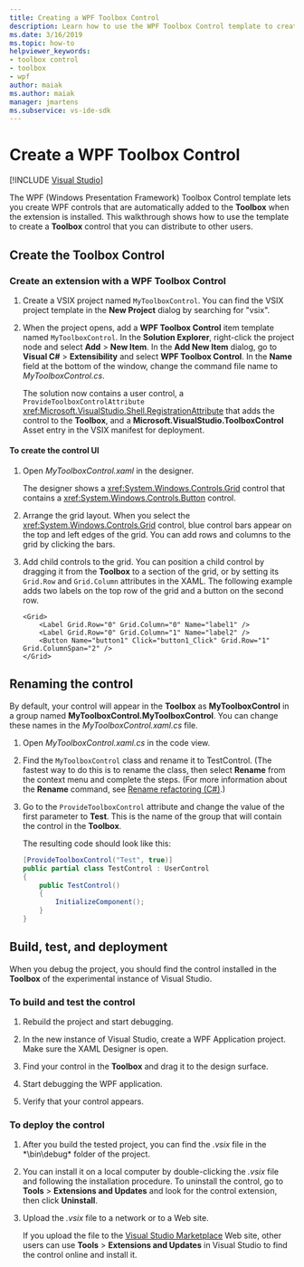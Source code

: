 ```yaml
---
title: Creating a WPF Toolbox Control
description: Learn how to use the WPF Toolbox Control template to create a Toolbox control that you can distribute to other users.
ms.date: 3/16/2019
ms.topic: how-to
helpviewer_keywords:
- toolbox control
- toolbox
- wpf
author: maiak
ms.author: maiak
manager: jmartens
ms.subservice: vs-ide-sdk
---
```

# Create a WPF Toolbox Control

 [!INCLUDE [Visual Studio](~/includes/applies-to-version/vs-windows-only.md)]

The WPF (Windows Presentation Framework) Toolbox Control template lets you create WPF controls that are automatically added to the **Toolbox** when the extension is installed. This walkthrough shows how to use the template to create a **Toolbox** control that you can distribute to other users.

## Create the Toolbox Control

### Create an extension with a WPF Toolbox Control

1. Create a VSIX project named `MyToolboxControl`. You can find the VSIX project template in the **New Project** dialog by searching for "vsix".

2. When the project opens, add a **WPF Toolbox Control** item template named `MyToolboxControl`. In the **Solution Explorer**, right-click the project node and select **Add** > **New Item**. In the **Add New Item** dialog, go to **Visual C#** > **Extensibility** and select **WPF Toolbox Control**. In the **Name** field at the bottom of the window, change the command file name to *MyToolboxControl.cs*.

    The solution now contains a user control, a `ProvideToolboxControlAttribute` <xref:Microsoft.VisualStudio.Shell.RegistrationAttribute> that adds the control to the **Toolbox**, and a **Microsoft.VisualStudio.ToolboxControl** Asset entry in the VSIX manifest for  deployment.

#### To create the control UI

1. Open *MyToolboxControl.xaml* in the designer.

    The designer shows a <xref:System.Windows.Controls.Grid> control that contains a <xref:System.Windows.Controls.Button> control.

2. Arrange the grid layout. When you select the <xref:System.Windows.Controls.Grid> control, blue control bars appear on the top and left edges of the grid. You can add rows and columns to the grid by clicking the bars.

3. Add child controls to the grid. You can position a child control by dragging it from the **Toolbox** to a section of the grid, or by setting its `Grid.Row` and `Grid.Column` attributes in the XAML. The following example adds two labels on the top row of the grid and a button on the second row.

    ```xaml
    <Grid>
        <Label Grid.Row="0" Grid.Column="0" Name="label1" />
        <Label Grid.Row="0" Grid.Column="1" Name="label2" />
        <Button Name="button1" Click="button1_Click" Grid.Row="1" Grid.ColumnSpan="2" />
    </Grid>
    ```

## Renaming the control

 By default, your control will appear in the **Toolbox** as **MyToolboxControl** in a group named **MyToolboxControl.MyToolboxControl**. You can change these names in the *MyToolboxControl.xaml.cs* file.

1. Open *MyToolboxControl.xaml.cs* in the code view.

2. Find the `MyToolboxControl` class and rename it to TestControl. (The fastest way to do this is to rename the class, then select **Rename** from the context menu and complete the steps. (For more information about the **Rename** command, see [Rename refactoring (C#)](../ide/reference/rename.md).)

3. Go to the `ProvideToolboxControl` attribute and change the value of the first parameter to **Test**. This is the name of the group that will contain the control in the **Toolbox**.

    The resulting code should look like this:

    ```csharp
    [ProvideToolboxControl("Test", true)]
    public partial class TestControl : UserControl
    {
        public TestControl()
        {
            InitializeComponent();
        }
    }
    ```

## Build, test, and deployment

 When you debug the project, you should find the control installed in the **Toolbox** of the experimental instance of Visual Studio.

### To build and test the control

1. Rebuild the project and start debugging.

2. In the new instance of Visual Studio, create a WPF Application project. Make sure the XAML Designer is open.

3. Find your control in the **Toolbox** and drag it to the design surface.

4. Start debugging the WPF application.

5. Verify that your control appears.

### To deploy the control

1. After you build the tested project, you can find the *.vsix* file in the *\bin\debug\* folder of the project.

2. You can install it on a local computer by double-clicking the *.vsix* file and following the installation procedure. To uninstall the control, go to **Tools** > **Extensions and Updates** and look for the control extension, then click **Uninstall**.

3. Upload the *.vsix* file to a network or to a Web site.

    If you upload the file to the [Visual Studio Marketplace](https://marketplace.visualstudio.com/) Web site, other users can use **Tools** > **Extensions and Updates** in Visual Studio to find the control online and install it.
